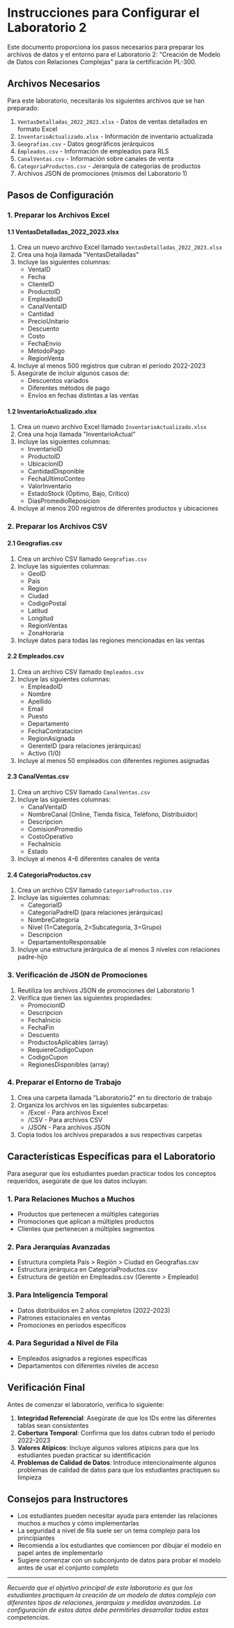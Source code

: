 # Instrucciones para Configurar el Laboratorio 2

Este documento proporciona los pasos necesarios para preparar los archivos de datos y el entorno para el Laboratorio 2: "Creación de Modelo de Datos con Relaciones Complejas" para la certificación PL-300.

## Archivos Necesarios

Para este laboratorio, necesitarás los siguientes archivos que se han preparado:

1. `VentasDetalladas_2022_2023.xlsx` - Datos de ventas detallados en formato Excel
2. `InventarioActualizado.xlsx` - Información de inventario actualizada
3. `Geografias.csv` - Datos geográficos jerárquicos
4. `Empleados.csv` - Información de empleados para RLS
5. `CanalVentas.csv` - Información sobre canales de venta
6. `CategoriaProductos.csv` - Jerarquía de categorías de productos
7. Archivos JSON de promociones (mismos del Laboratorio 1)

## Pasos de Configuración

### 1. Preparar los Archivos Excel

#### 1.1 VentasDetalladas_2022_2023.xlsx

1. Crea un nuevo archivo Excel llamado `VentasDetalladas_2022_2023.xlsx`
2. Crea una hoja llamada "VentasDetalladas"
3. Incluye las siguientes columnas:
   - VentaID
   - Fecha
   - ClienteID
   - ProductoID
   - EmpleadoID
   - CanalVentaID
   - Cantidad
   - PrecioUnitario
   - Descuento
   - Costo
   - FechaEnvio
   - MetodoPago
   - RegionVenta
4. Incluye al menos 500 registros que cubran el período 2022-2023
5. Asegúrate de incluir algunos casos de:
   - Descuentos variados
   - Diferentes métodos de pago
   - Envíos en fechas distintas a las ventas

#### 1.2 InventarioActualizado.xlsx

1. Crea un nuevo archivo Excel llamado `InventarioActualizado.xlsx`
2. Crea una hoja llamada "InventarioActual"
3. Incluye las siguientes columnas:
   - InventarioID
   - ProductoID
   - UbicacionID
   - CantidadDisponible
   - FechaUltimoConteo
   - ValorInventario
   - EstadoStock (Óptimo, Bajo, Crítico)
   - DiasPromedioReposicion
4. Incluye al menos 200 registros de diferentes productos y ubicaciones

### 2. Preparar los Archivos CSV

#### 2.1 Geografias.csv

1. Crea un archivo CSV llamado `Geografias.csv`
2. Incluye las siguientes columnas:
   - GeoID
   - Pais
   - Region
   - Ciudad
   - CodigoPostal
   - Latitud
   - Longitud
   - RegionVentas
   - ZonaHoraria
3. Incluye datos para todas las regiones mencionadas en las ventas

#### 2.2 Empleados.csv

1. Crea un archivo CSV llamado `Empleados.csv`
2. Incluye las siguientes columnas:
   - EmpleadoID
   - Nombre
   - Apellido
   - Email
   - Puesto
   - Departamento
   - FechaContratacion
   - RegionAsignada
   - GerenteID (para relaciones jerárquicas)
   - Activo (1/0)
3. Incluye al menos 50 empleados con diferentes regiones asignadas

#### 2.3 CanalVentas.csv

1. Crea un archivo CSV llamado `CanalVentas.csv`
2. Incluye las siguientes columnas:
   - CanalVentaID
   - NombreCanal (Online, Tienda física, Teléfono, Distribuidor)
   - Descripcion
   - ComisionPromedio
   - CostoOperativo
   - FechaInicio
   - Estado
3. Incluye al menos 4-6 diferentes canales de venta

#### 2.4 CategoriaProductos.csv

1. Crea un archivo CSV llamado `CategoriaProductos.csv`
2. Incluye las siguientes columnas:
   - CategoriaID
   - CategoriaPadreID (para relaciones jerárquicas)
   - NombreCategoria
   - Nivel (1=Categoría, 2=Subcategoría, 3=Grupo)
   - Descripcion
   - DepartamentoResponsable
3. Incluye una estructura jerárquica de al menos 3 niveles con relaciones padre-hijo

### 3. Verificación de JSON de Promociones

1. Reutiliza los archivos JSON de promociones del Laboratorio 1
2. Verifica que tienen las siguientes propiedades:
   - PromocionID
   - Descripcion
   - FechaInicio
   - FechaFin
   - Descuento
   - ProductosAplicables (array)
   - RequiereCodigoCupon
   - CodigoCupon
   - RegionesDisponibles (array)

### 4. Preparar el Entorno de Trabajo

1. Crea una carpeta llamada "Laboratorio2" en tu directorio de trabajo
2. Organiza los archivos en las siguientes subcarpetas:
   - /Excel - Para archivos Excel
   - /CSV - Para archivos CSV
   - /JSON - Para archivos JSON
3. Copia todos los archivos preparados a sus respectivas carpetas

## Características Específicas para el Laboratorio

Para asegurar que los estudiantes puedan practicar todos los conceptos requeridos, asegúrate de que los datos incluyan:

### 1. Para Relaciones Muchos a Muchos
- Productos que pertenecen a múltiples categorías
- Promociones que aplican a múltiples productos
- Clientes que pertenecen a múltiples segmentos

### 2. Para Jerarquías Avanzadas
- Estructura completa País > Región > Ciudad en Geografias.csv
- Estructura jerárquica en CategoriaProductos.csv
- Estructura de gestión en Empleados.csv (Gerente > Empleado)

### 3. Para Inteligencia Temporal
- Datos distribuidos en 2 años completos (2022-2023)
- Patrones estacionales en ventas
- Promociones en períodos específicos

### 4. Para Seguridad a Nivel de Fila
- Empleados asignados a regiones específicas 
- Departamentos con diferentes niveles de acceso

## Verificación Final

Antes de comenzar el laboratorio, verifica lo siguiente:

1. **Integridad Referencial**: Asegúrate de que los IDs entre las diferentes tablas sean consistentes
2. **Cobertura Temporal**: Confirma que los datos cubran todo el período 2022-2023
3. **Valores Atípicos**: Incluye algunos valores atípicos para que los estudiantes puedan practicar su identificación
4. **Problemas de Calidad de Datos**: Introduce intencionalmente algunos problemas de calidad de datos para que los estudiantes practiquen su limpieza

## Consejos para Instructores

- Los estudiantes pueden necesitar ayuda para entender las relaciones muchos a muchos y cómo implementarlas
- La seguridad a nivel de fila suele ser un tema complejo para los principiantes
- Recomienda a los estudiantes que comiencen por dibujar el modelo en papel antes de implementarlo
- Sugiere comenzar con un subconjunto de datos para probar el modelo antes de usar el conjunto completo

---

*Recuerda que el objetivo principal de este laboratorio es que los estudiantes practiquen la creación de un modelo de datos complejo con diferentes tipos de relaciones, jerarquías y medidas avanzadas. La configuración de estos datos debe permitirles desarrollar todas estas competencias.*